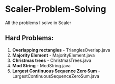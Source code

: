 # Scaler-Problem-Solving
All the problems I solve in Scaler

Hard Problems:
-----------------------

1. **Overlapping rectangles** - TrianglesOverlap.java 
2. **Majority Element** - MajorityElement.java
3. **Christmas trees** - ChristmasTrees.java
4. **Mod String** - ModString.java
5. **Largest Continuous Sequence Zero Sum** - LargestContinuousSequenceZeroSum.java
